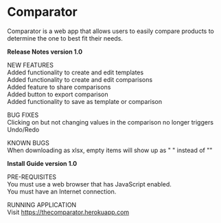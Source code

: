 # Comparator

Comparator is a web app that allows users to easily compare products to determine the one to best fit their needs.

<b>Release Notes version 1.0</b><br>

NEW FEATURES<br>
  Added functionality to create and edit templates<br>
  Added functionality to create and edit comparisons<br>
  Added feature to share comparisons<br>
  Added button to export comparison<br>
  Added functionality to save as template or comparison<br>
  
BUG FIXES<br>
  Clicking on but not changing values in the comparison no longer triggers Undo/Redo<br>

KNOWN BUGS<br>
  When downloading as xlsx, empty items will show up as " " instead of ""<br>

<b>Install Guide version 1.0</b><br>

PRE-REQUISITES<br>
  You must use a web browser that has JavaScript enabled.<br>
  You must have an Internet connection.<br>
  
RUNNING APPLICATION<br>
  Visit https://thecomparator.herokuapp.com
